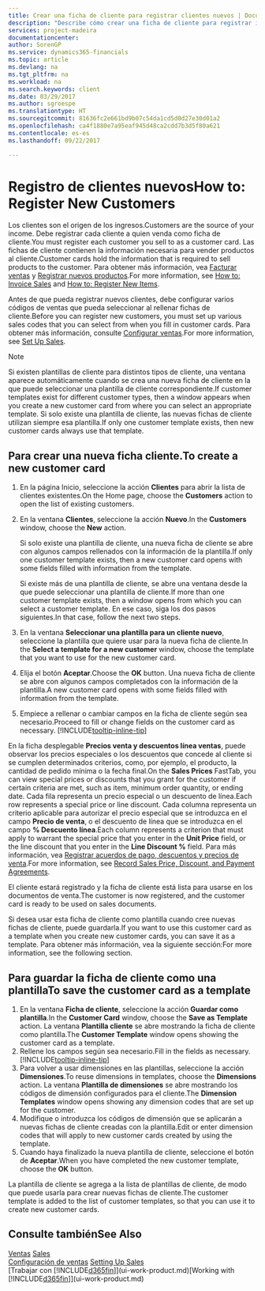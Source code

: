 ```yaml
---
title: Crear una ficha de cliente para registrar clientes nuevos | Documentos de Microsoft
description: "Describe cómo crear una ficha de cliente para registrar información acerca de cada cliente nuevo o existente a los que venda productos."
services: project-madeira
documentationcenter: 
author: SorenGP
ms.service: dynamics365-financials
ms.topic: article
ms.devlang: na
ms.tgt_pltfrm: na
ms.workload: na
ms.search.keywords: client
ms.date: 03/29/2017
ms.author: sgroespe
ms.translationtype: HT
ms.sourcegitcommit: 81636fc2e661bd9b07c54da1cd5d0d27e30d01a2
ms.openlocfilehash: ca4f1880e7a95eaf945d48ca2cdd7b3d5f80a621
ms.contentlocale: es-es
ms.lasthandoff: 09/22/2017

---
```

# <a name="how-to-register-new-customers"></a><span data-ttu-id="1b116-103">Registro de clientes nuevos</span><span class="sxs-lookup"><span data-stu-id="1b116-103">How to: Register New Customers</span></span>
<span data-ttu-id="1b116-104">Los clientes son el origen de los ingresos.</span><span class="sxs-lookup"><span data-stu-id="1b116-104">Customers are the source of your income.</span></span> <span data-ttu-id="1b116-105">Debe registrar cada cliente a quien venda como ficha de cliente.</span><span class="sxs-lookup"><span data-stu-id="1b116-105">You must register each customer you sell to as a customer card.</span></span> <span data-ttu-id="1b116-106">Las fichas de cliente contienen la información necesaria para vender productos al cliente.</span><span class="sxs-lookup"><span data-stu-id="1b116-106">Customer cards hold the information that is required to sell products to the customer.</span></span> <span data-ttu-id="1b116-107">Para obtener más información, vea [Facturar ventas](sales-how-invoice-sales.md) y [Registrar nuevos productos](inventory-how-register-new-items.md).</span><span class="sxs-lookup"><span data-stu-id="1b116-107">For more information, see [How to: Invoice Sales](sales-how-invoice-sales.md) and [How to: Register New Items](inventory-how-register-new-items.md).</span></span>  

<span data-ttu-id="1b116-108">Antes de que pueda registrar nuevos clientes, debe configurar varios códigos de ventas que pueda seleccionar al rellenar fichas de cliente.</span><span class="sxs-lookup"><span data-stu-id="1b116-108">Before you can register new customers, you must set up various sales codes that you can select from when you fill in customer cards.</span></span> <span data-ttu-id="1b116-109">Para obtener más información, consulte [Configurar ventas](sales-setup-sales.md).</span><span class="sxs-lookup"><span data-stu-id="1b116-109">For more information, see [Set Up Sales](sales-setup-sales.md).</span></span>

> [!NOTE]  
>   <span data-ttu-id="1b116-110">Si existen plantillas de cliente para distintos tipos de cliente, una ventana aparece automáticamente cuando se crea una nueva ficha de cliente en la que puede seleccionar una plantilla de cliente correspondiente.</span><span class="sxs-lookup"><span data-stu-id="1b116-110">If customer templates exist for different customer types, then a window appears when you create a new customer card from where you can select an appropriate template.</span></span> <span data-ttu-id="1b116-111">Si solo existe una plantilla de cliente, las nuevas fichas de cliente utilizan siempre esa plantilla.</span><span class="sxs-lookup"><span data-stu-id="1b116-111">If only one customer template exists, then new customer cards always use that template.</span></span>

## <a name="to-create-a-new-customer-card"></a><span data-ttu-id="1b116-112">Para crear una nueva ficha cliente.</span><span class="sxs-lookup"><span data-stu-id="1b116-112">To create a new customer card</span></span>
1. <span data-ttu-id="1b116-113">En la página Inicio, seleccione la acción **Clientes** para abrir la lista de clientes existentes.</span><span class="sxs-lookup"><span data-stu-id="1b116-113">On the Home page, choose the **Customers** action to open the list of existing customers.</span></span>  
2. <span data-ttu-id="1b116-114">En la ventana **Clientes**, seleccione la acción **Nuevo**.</span><span class="sxs-lookup"><span data-stu-id="1b116-114">In the **Customers** window, choose the **New** action.</span></span>

    <span data-ttu-id="1b116-115">Si solo existe una plantilla de cliente, una nueva ficha de cliente se abre con algunos campos rellenados con la información de la plantilla.</span><span class="sxs-lookup"><span data-stu-id="1b116-115">If only one customer template exists, then a new customer card opens with some fields filled with information from the template.</span></span>

    <span data-ttu-id="1b116-116">Si existe más de una plantilla de cliente, se abre una ventana desde la que puede seleccionar una plantilla de cliente.</span><span class="sxs-lookup"><span data-stu-id="1b116-116">If more than one customer template exists, then a window opens from which you can select a customer template.</span></span> <span data-ttu-id="1b116-117">En ese caso, siga los dos pasos siguientes.</span><span class="sxs-lookup"><span data-stu-id="1b116-117">In that case, follow the next two steps.</span></span>
3. <span data-ttu-id="1b116-118">En la ventana **Seleccionar una plantilla para un cliente nuevo**, seleccione la plantilla que quiere usar para la nueva ficha de cliente.</span><span class="sxs-lookup"><span data-stu-id="1b116-118">In the **Select a template for a new customer** window, choose the template that you want to use for the new customer card.</span></span>
4. <span data-ttu-id="1b116-119">Elija el botón **Aceptar**.</span><span class="sxs-lookup"><span data-stu-id="1b116-119">Choose the **OK** button.</span></span> <span data-ttu-id="1b116-120">Una nueva ficha de cliente se abre con algunos campos completados con la información de la plantilla.</span><span class="sxs-lookup"><span data-stu-id="1b116-120">A new customer card opens with some fields filled with information from the template.</span></span>  
5. <span data-ttu-id="1b116-121">Empiece a rellenar o cambiar campos en la ficha de cliente según sea necesario.</span><span class="sxs-lookup"><span data-stu-id="1b116-121">Proceed to fill or change fields on the customer card as necessary.</span></span> [!INCLUDE[tooltip-inline-tip](includes/tooltip-inline-tip_md.md)]

<span data-ttu-id="1b116-122">En la ficha desplegable **Precios venta y descuentos línea ventas**, puede observar los precios especiales o los descuentos que concede al cliente si se cumplen determinados criterios, como, por ejemplo, el producto, la cantidad de pedido mínima o la fecha final.</span><span class="sxs-lookup"><span data-stu-id="1b116-122">On the **Sales Prices** FastTab, you can view special prices or discounts that you grant for the customer if certain criteria are met, such as item, minimum order quantity, or ending date.</span></span> <span data-ttu-id="1b116-123">Cada fila representa un precio especial o un descuento de línea.</span><span class="sxs-lookup"><span data-stu-id="1b116-123">Each row represents a special price or line discount.</span></span> <span data-ttu-id="1b116-124">Cada columna representa un criterio aplicable para autorizar el precio especial que se introduzca en el campo **Precio de venta**, o el descuento de línea que se introduzca en el campo **% Descuento línea**.</span><span class="sxs-lookup"><span data-stu-id="1b116-124">Each column represents a criterion that must apply to warrant the special price that you enter in the **Unit Price** field, or the line discount that you enter in the **Line Discount %** field.</span></span> <span data-ttu-id="1b116-125">Para más información, vea [Registrar acuerdos de pago, descuentos y precios de venta](sales-how-record-sales-price-discount-payment-agreements.md).</span><span class="sxs-lookup"><span data-stu-id="1b116-125">For more information, see [Record Sales Price, Discount, and Payment Agreements](sales-how-record-sales-price-discount-payment-agreements.md).</span></span>

<span data-ttu-id="1b116-126">El cliente estará registrado y la ficha de cliente está lista para usarse en los documentos de venta.</span><span class="sxs-lookup"><span data-stu-id="1b116-126">The customer is now registered, and the customer card is ready to be used on sales documents.</span></span>

<span data-ttu-id="1b116-127">Si desea usar esta ficha de cliente como plantilla cuando cree nuevas fichas de cliente, puede guardarla.</span><span class="sxs-lookup"><span data-stu-id="1b116-127">If you want to use this customer card as a template when you create new customer cards, you can save it as a template.</span></span> <span data-ttu-id="1b116-128">Para obtener más información, vea la siguiente sección:</span><span class="sxs-lookup"><span data-stu-id="1b116-128">For more information, see the following section.</span></span>

## <a name="to-save-the-customer-card-as-a-template"></a><span data-ttu-id="1b116-129">Para guardar la ficha de cliente como una plantilla</span><span class="sxs-lookup"><span data-stu-id="1b116-129">To save the customer card as a template</span></span>
1. <span data-ttu-id="1b116-130">En la ventana **Ficha de cliente**, seleccione la acción **Guardar como plantilla**.</span><span class="sxs-lookup"><span data-stu-id="1b116-130">In the **Customer Card** window, choose the **Save as Template** action.</span></span> <span data-ttu-id="1b116-131">La ventana **Plantilla cliente** se abre mostrando la ficha de cliente como plantilla.</span><span class="sxs-lookup"><span data-stu-id="1b116-131">The **Customer Template** window opens showing the customer card as a template.</span></span>
2. <span data-ttu-id="1b116-132">Rellene los campos según sea necesario.</span><span class="sxs-lookup"><span data-stu-id="1b116-132">Fill in the fields as necessary.</span></span> [!INCLUDE[tooltip-inline-tip](includes/tooltip-inline-tip_md.md)]
3. <span data-ttu-id="1b116-133">Para volver a usar dimensiones en las plantillas, seleccione la acción **Dimensiones**.</span><span class="sxs-lookup"><span data-stu-id="1b116-133">To reuse dimensions in templates, choose the **Dimensions** action.</span></span> <span data-ttu-id="1b116-134">La ventana **Plantilla de dimensiones** se abre mostrando los códigos de dimensión configurados para el cliente.</span><span class="sxs-lookup"><span data-stu-id="1b116-134">The **Dimension Templates** window opens showing any dimension codes that are set up for the customer.</span></span>
4. <span data-ttu-id="1b116-135">Modifique o introduzca los códigos de dimensión que se aplicarán a nuevas fichas de cliente creadas con la plantilla.</span><span class="sxs-lookup"><span data-stu-id="1b116-135">Edit or enter dimension codes that will apply to new customer cards created by using the template.</span></span>  
5. <span data-ttu-id="1b116-136">Cuando haya finalizado la nueva plantilla de cliente, seleccione el botón de **Aceptar**.</span><span class="sxs-lookup"><span data-stu-id="1b116-136">When you have completed the new customer template, choose the **OK** button.</span></span>

<span data-ttu-id="1b116-137">La plantilla de cliente se agrega a la lista de plantillas de cliente, de modo que puede usarla para crear nuevas fichas de cliente.</span><span class="sxs-lookup"><span data-stu-id="1b116-137">The customer template is added to the list of customer templates, so that you can use it to create new customer cards.</span></span>

## <a name="see-also"></a><span data-ttu-id="1b116-138">Consulte también</span><span class="sxs-lookup"><span data-stu-id="1b116-138">See Also</span></span>
<span data-ttu-id="1b116-139">[Ventas](sales-manage-sales.md)  </span><span class="sxs-lookup"><span data-stu-id="1b116-139">[Sales](sales-manage-sales.md)  </span></span>  
<span data-ttu-id="1b116-140">[Configuración de ventas](sales-setup-sales.md)  </span><span class="sxs-lookup"><span data-stu-id="1b116-140">[Setting Up Sales](sales-setup-sales.md)  </span></span>  
<span data-ttu-id="1b116-141">[Trabajar con [!INCLUDE[d365fin](includes/d365fin_md.md)]](ui-work-product.md)</span><span class="sxs-lookup"><span data-stu-id="1b116-141">[Working with [!INCLUDE[d365fin](includes/d365fin_md.md)]](ui-work-product.md)</span></span>

